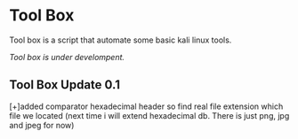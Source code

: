 # Tool Box
Tool box is a script that automate some basic kali linux tools.

_Tool box is under develompent._

## Tool Box Update 0.1
[+]added comparator hexadecimal header so find real file extension which file we located (next time i will extend hexadecimal db. There is just png, jpg and jpeg for now)
